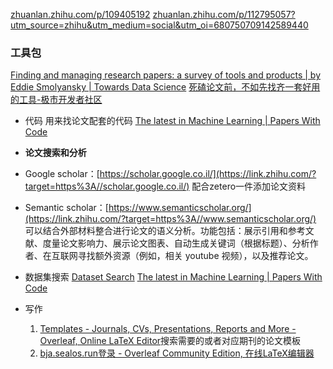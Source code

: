 [zhuanlan.zhihu.com/p/109405192](https://zhuanlan.zhihu.com/p/109405192)
[zhuanlan.zhihu.com/p/112795057?utm\_source=zhihu&utm\_medium=social&utm\_oi=680750709142589440](https://zhuanlan.zhihu.com/p/112795057?utm_source=zhihu&utm_medium=social&utm_oi=680750709142589440)


### 工具包
[Finding and managing research papers: a survey of tools and products | by Eddie Smolyansky | Towards Data Science](https://towardsdatascience.com/finding-and-managing-research-papers-a-survey-of-tools-and-products-9151810d1b4d)
[死磕论文前，不如先找齐一套好用的工具-极市开发者社区](https://www.cvmart.net/community/detail/4094)

-  代码
	用来找论文配套的代码
	[The latest in Machine Learning | Papers With Code](https://paperswithcode.com/)
	
- **论文搜索和分析**
- Google scholar：[https://scholar.google.co.il/](https://link.zhihu.com/?target=https%3A//scholar.google.co.il/)
	配合zetero一件添加论文资料
    
- Semantic scholar：[https://www.semanticscholar.org/](https://link.zhihu.com/?target=https%3A//www.semanticscholar.org/)
	可以结合外部材料整合进行论文的语义分析。功能包括：展示引用和参考文献、度量论文影响力、展示论文图表、自动生成关键词（根据标题）、分析作者、在互联网寻找额外资源（例如，相关 youtube 视频），以及推荐论文。

- 数据集搜索
	[Dataset Search](https://datasetsearch.research.google.com/)
	[The latest in Machine Learning | Papers With Code](https://paperswithcode.com/)

- 写作
	1. [Templates - Journals, CVs, Presentations, Reports and More - Overleaf, Online LaTeX Editor](https://www.overleaf.com/latex/templates)搜索需要的或者对应期刊的论文模板
	2. [bja.sealos.run](https://bja.sealos.run/)[登录 - Overleaf Community Edition, 在线LaTeX编辑器](https://overleaf-eytmcfsx.bja.sealos.run/project)



